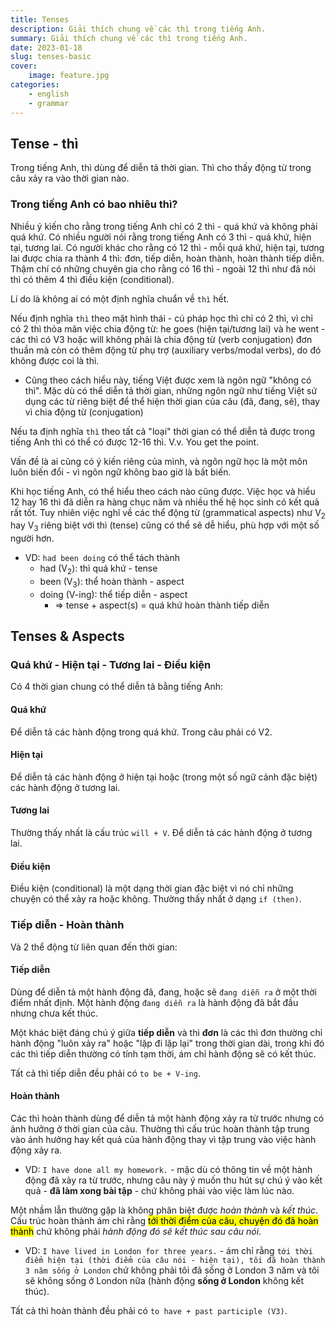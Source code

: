 ```yaml
---
title: Tenses
description: Giải thích chung về các thì trong tiếng Anh.
summary: Giải thích chung về các thì trong tiếng Anh.
date: 2023-01-18
slug: tenses-basic
cover:
    image: feature.jpg
categories:
    - english
    - grammar
---
```


## Tense - thì

Trong tiếng Anh, thì dùng để diễn tả thời gian. Thì cho thấy động từ trong câu xảy ra vào thời gian nào.

### Trong tiếng Anh có bao nhiêu thì?

Nhiều ý kiến cho rằng trong tiếng Anh chỉ có 2 thì - quá khứ và không phải quá khứ. Có nhiều người nói rằng trong tiếng Anh có 3 thì - quá khứ, hiện tại, tương lai. Có người khác cho rằng có 12 thì - mỗi quá khứ, hiện tại, tương lai được chia ra thành 4 thì: đơn, tiếp diễn, hoàn thành, hoàn thành tiếp diễn. Thậm chí có những chuyên gia cho rằng có 16 thì - ngoài 12 thì như đã nói thì có thêm 4 thì điều kiện (conditional).

Lí do là không ai có một định nghĩa chuẩn về `thì` hết.

Nếu định nghĩa `thì` theo mặt hình thái - cú pháp học thì chỉ có 2 thì, vì chỉ có 2 thì thỏa mãn việc chia động từ: he goes (hiện tại/tương lai) và he went - các thì có V3 hoặc will không phải là chia động từ (verb conjugation) đơn thuần mà còn có thêm động từ phụ trợ (auxiliary verbs/modal verbs), do đó không được coi là thì.

-   Cũng theo cách hiểu này, tiếng Việt được xem là ngôn ngữ "không có thì". Mặc dù có thể diễn tả thời gian, những ngôn ngữ như tiếng Việt sử dụng các từ riêng biệt để thể hiện thời gian của câu (đã, đang, sẽ), thay vì chia động từ (conjugation)

Nếu ta định nghĩa `thì` theo tất cả "loại" thời gian có thể diễn tả được trong tiếng Anh thì có thể có được 12-16 thì. V.v. You get the point.

Vấn đề là ai cũng có ý kiến riêng của mình, và ngôn ngữ học là một môn luôn biến đổi - vì ngôn ngữ không bao giờ là bất biến.

Khi học tiếng Anh, có thể hiểu theo cách nào cũng được. Việc học và hiểu 12 hay 16 thì đã diễn ra hàng chục năm và nhiều thế hệ học sinh có kết quả rất tốt. Tuy nhiên việc nghĩ về các thể động từ (grammatical aspects) như V<sub>2</sub> hay V<sub>3</sub> riêng biệt với thì (tense) cũng có thể sẽ dễ hiểu, phù hợp với một số người hơn.

- VD: `had been doing` có thể tách thành
	- had (V<sub>2</sub>): thì quá khứ - tense
	- been (V<sub>3</sub>): thể hoàn thành - aspect
	- doing (V-ing): thể tiếp diễn - aspect
		- => tense + aspect(s) = quá khứ hoàn thành tiếp diễn

## Tenses & Aspects

### Quá khứ - Hiện tại - Tương lai - Điều kiện

Có 4 thời gian chung có thể diễn tả bằng tiếng Anh:

#### Quá khứ

Để diễn tả các hành động trong quá khứ. Trong câu phải có V2.

#### Hiện tại

Để diễn tả các hành động ở hiện tại hoặc (trong một số ngữ cảnh đặc biệt) các hành động ở tương lai.

#### Tương lai

Thường thấy nhất là cấu trúc `will + V`. Để diễn tả các hành động ở tương lai.

#### Điều kiện

Điều kiện (conditional) là một dạng thời gian đặc biệt vì nó chỉ những chuyện có thể xảy ra hoặc không. Thường thấy nhất ở dạng `if (then)`.

### Tiếp diễn - Hoàn thành

Và 2 thể động từ liên quan đến thời gian:

#### Tiếp diễn

Dùng để diễn tả một hành động đã, đang, hoặc sẽ `đang diễn ra` ở một thời điểm nhất định. Một hành động `đang diễn ra` là hành động đã bắt đầu nhưng chưa kết thúc.

Một khác biệt đáng chú ý giữa **tiếp diễn** và thì **đơn** là các thì đơn thường chỉ hành động "luôn xảy ra" hoặc "lặp đi lặp lại" trong thời gian dài, trong khi đó các thì tiếp diễn thường có tính tạm thời, ám chỉ hành động sẽ có kết thúc.

Tất cả thì tiếp diễn đều phải có `to be + V-ing`.

#### Hoàn thành

Các thì hoàn thành dùng để diễn tả một hành động xảy ra từ trước nhưng có ảnh hưởng ở thời gian của câu. Thường thì cấu trúc hoàn thành tập trung vào ảnh hưởng hay kết quả của hành động thay vì tập trung vào việc hành động xảy ra.

-   VD: `I have done all my homework.` - mặc dù có thông tin về một hành động đã xảy ra từ trước, nhưng câu này ý muốn thu hút sự chú ý vào kết quả - **đã làm xong bài tập** - chứ không phải vào việc làm lúc nào.

Một nhầm lẫn thường gặp là không phân biệt được _hoàn thành_ và _kết thúc_. Cấu trúc hoàn thành ám chỉ rằng <mark>tới thời điểm của câu, chuyện đó đã hoàn thành</mark> chứ không phải _hành động đó sẽ kết thúc sau câu nói_.

-   VD: `I have lived in London for three years.` - ám chỉ rằng `tới thời điểm hiện tại (thời điểm của câu nói - hiện tại), tôi đã hoàn thành 3 năm sống ở London` chứ không phải tôi đã sống ở London 3 năm và tôi sẽ không sống ở London nữa (hành động **sống ở London** không kết thúc).

Tất cả thì hoàn thành đều phải có `to have + past participle (V3)`.
